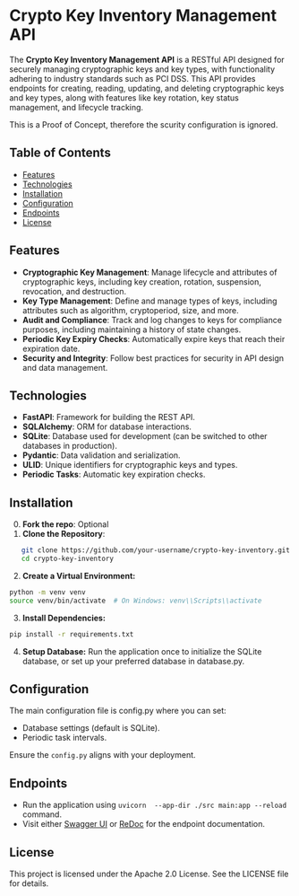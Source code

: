 # Crypto Key Inventory Management API

The **Crypto Key Inventory Management API** is a RESTful API designed for securely managing cryptographic keys and key types, with functionality adhering to industry standards such as PCI DSS. This API provides endpoints for creating, reading, updating, and deleting cryptographic keys and key types, along with features like key rotation, key status management, and lifecycle tracking.

This is a Proof of Concept, therefore the scurity configuration is ignored.

## Table of Contents

- [Features](#features)
- [Technologies](#technologies)
- [Installation](#installation)
- [Configuration](#configuration)
- [Endpoints](#endpoints)
- [License](#license)

## Features

- **Cryptographic Key Management**: Manage lifecycle and attributes of cryptographic keys, including key creation, rotation, suspension, revocation, and destruction.
- **Key Type Management**: Define and manage types of keys, including attributes such as algorithm, cryptoperiod, size, and more.
- **Audit and Compliance**: Track and log changes to keys for compliance purposes, including maintaining a history of state changes.
- **Periodic Key Expiry Checks**: Automatically expire keys that reach their expiration date.
- **Security and Integrity**: Follow best practices for security in API design and data management.

## Technologies

- **FastAPI**: Framework for building the REST API.
- **SQLAlchemy**: ORM for database interactions.
- **SQLite**: Database used for development (can be switched to other databases in production).
- **Pydantic**: Data validation and serialization.
- **ULID**: Unique identifiers for cryptographic keys and types.
- **Periodic Tasks**: Automatic key expiration checks.

## Installation

0. **Fork the repo**: Optional
1. **Clone the Repository**:

```bash
   git clone https://github.com/your-username/crypto-key-inventory.git
   cd crypto-key-inventory
```

2. **Create a Virtual Environment:**

```bash
python -m venv venv
source venv/bin/activate  # On Windows: venv\\Scripts\\activate
```

3. **Install Dependencies:**

```bash
pip install -r requirements.txt
```

4. **Setup Database:** Run the application once to initialize the SQLite database, or set up your preferred database in database.py.

## Configuration

The main configuration file is config.py where you can set:

- Database settings (default is SQLite).
- Periodic task intervals.

Ensure the `config.py` aligns with your deployment.

## Endpoints

- Run the application using `uvicorn  --app-dir ./src main:app --reload` command.
- Visit either [Swagger UI](http://127.0.0.1:8000/docs) or [ReDoc](http://127.0.0.1:8000/redoc) for the endpoint documentation.

## License

This project is licensed under the Apache 2.0 License. See the LICENSE file for details.
